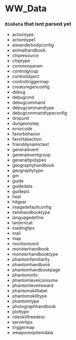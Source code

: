 # WW_Data

### `BinData` that isnt parsed yet

- actiontype
- actiontype1
- aiwanderbodyconfig
- animalhandbook
- chipresource
- chiptype
- commonparam
- controlgroup
- controlobject
- controltriggermap
- creaturegenconfig
- debug
- debugcmd
- debugcommand
- debugcommandtype
- debugcommandtypeconfig
- dropunit
- dungeonstep
- errorcode
- favorbehavior
- favortabaction
- frienddynamictext
- generalevent
- generaleventgroup
- generaltipstypes
- geographyhandbook
- geographytype
- gm
- guide
- guidedata
- guidepic
- heal
- hitgear
- imagedefaultconfig
- itemhandbooktype
- languagedefine
- lanterncat
- loadingtips
- mail
- map
- monitorevent
- monsterhandbook
- monsterhandbooktype
- phantomfamiliarity
- phantomhandbook
- phantomhandbookpage
- phantominfo
- phantomlevelconsume
- phantomlevelreward
- phantomskilllabel
- phantomskilltype
- phantomtype
- photographhandbook
- plottype
- roleskilltreedesc
- servertips
- triggermap
- weaponexpitemdata